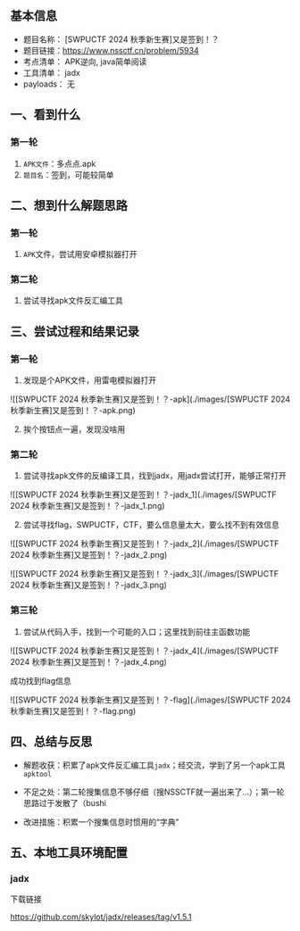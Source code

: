 ## 基本信息

- 题目名称： [SWPUCTF 2024 秋季新生赛]又是签到！？
- 题目链接：https://www.nssctf.cn/problem/5934
- 考点清单： APK逆向, java简单阅读
- 工具清单： jadx
- payloads： 无

## 一、看到什么

### 第一轮

1. `APK文件`：多点点.apk
2. `题目名`：签到，可能较简单

## 二、想到什么解题思路

### 第一轮

1. `APK`文件，尝试用安卓模拟器打开

### 第二轮

1. 尝试寻找apk文件反汇编工具

## 三、尝试过程和结果记录

### 第一轮

1. 发现是个APK文件，用雷电模拟器打开

![\[SWPUCTF 2024 秋季新生赛]又是签到！？-apk](./images/\[SWPUCTF 2024 秋季新生赛]又是签到！？-apk.png)

2. 挨个按钮点一遍，发现没啥用

### 第二轮

1. 尝试寻找apk文件的反编译工具，找到jadx，用jadx尝试打开，能够正常打开

![\[SWPUCTF 2024 秋季新生赛]又是签到！？-jadx_1](./images/\[SWPUCTF 2024 秋季新生赛]又是签到！？-jadx_1.png)

2. 尝试寻找flag，SWPUCTF，CTF，要么信息量太大，要么找不到有效信息

![\[SWPUCTF 2024 秋季新生赛]又是签到！？-jadx_2](./images/\[SWPUCTF 2024 秋季新生赛]又是签到！？-jadx_2.png)

![\[SWPUCTF 2024 秋季新生赛]又是签到！？-jadx_3](./images/\[SWPUCTF 2024 秋季新生赛]又是签到！？-jadx_3.png)

### 第三轮

1. 尝试从代码入手，找到一个可能的入口；这里找到前往主函数功能

![\[SWPUCTF 2024 秋季新生赛]又是签到！？-jadx_4](./images/\[SWPUCTF 2024 秋季新生赛]又是签到！？-jadx_4.png)

成功找到flag信息

![\[SWPUCTF 2024 秋季新生赛]又是签到！？-flag](./images/\[SWPUCTF 2024 秋季新生赛]又是签到！？-flag.png)

## 四、总结与反思

- 解题收获：积累了apk文件反汇编工具`jadx`；经交流，学到了另一个apk工具`apktool`

- 不足之处：第二轮搜集信息不够仔细（搜NSSCTF就一遍出来了...）；第一轮思路过于发散了（bushi
- 改进措施：积累一个搜集信息时惯用的“字典”

## 五、本地工具环境配置

### jadx

下载链接

https://github.com/skylot/jadx/releases/tag/v1.5.1